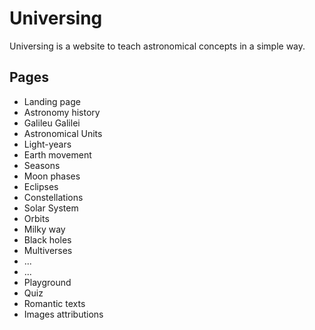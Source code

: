 
# Universing

Universing is a website to teach astronomical concepts in a simple way.

## Pages

- Landing page
- Astronomy history
- Galileu Galilei
- Astronomical Units
- Light-years
- Earth movement
- Seasons
- Moon phases
- Eclipses
- Constellations
- Solar System
- Orbits
- Milky way
- Black holes
- Multiverses
- ...
- ...
- Playground
- Quiz
- Romantic texts
- Images attributions
